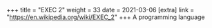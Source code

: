 +++
title = "EXEC 2"
weight = 33
date = 2021-03-06
[extra]
link = "https://en.wikipedia.org/wiki/EXEC_2"
+++
A programming language

